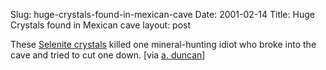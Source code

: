 Slug: huge-crystals-found-in-mexican-cave
Date: 2001-02-14
Title: Huge Crystals found in Mexican cave
layout: post

These <a href="http://dsc.discovery.com/news/briefs/20010205/crystals.html">Selenite crystals</a> killed one mineral-hunting idiot who broke into the cave and tried to cut one down. [via <a href="http://web.webwerks.co.nz">a. duncan</a>]
